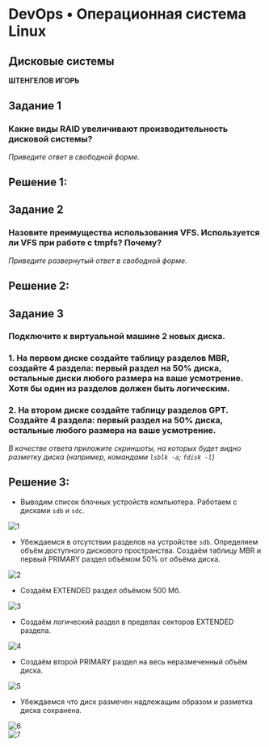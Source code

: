 # DevOps • Операционная система Linux
## Дисковые системы
__ШТЕНГЕЛОВ ИГОРЬ__

## Задание 1
### Какие виды RAID увеличивают производительность дисковой системы? 
_Приведите ответ в свободной форме._ 


## Решение 1:


## Задание 2
### Назовите преимущества использования VFS. Используется ли VFS при работе с tmpfs? Почему? 
_Приведите развернутый ответ в свободной форме._ 

## Решение 2:


## Задание 3
### Подключите к виртуальной машине 2 новых диска.
### 1. На первом диске создайте таблицу разделов MBR, создайте 4 раздела: первый раздел на 50% диска, остальные диски любого размера на ваше усмотрение. Хотя бы один из разделов должен быть логическим.
### 2. На втором диске создайте таблицу разделов GPT. Создайте 4 раздела: первый раздел на 50% диска, остальные любого размера на ваше усмотрение.
_В качестве ответа приложите скриншоты, на которых будет видно разметку диска (например, командами `lsblk -a`; `fdisk -l`)_ 

## Решение 3:
* Выводим список блочных устройств компьютера. Работаем с дисками `sdb` и `sdc`.
  
![1](./images/2_1.png)  

* Убеждаемся в отсутствии разделов на устройстве `sdb`. Определяем объём доступного дискового пространства. Создаём таблицу MBR и первый PRIMARY раздел объёмом 50% от объёма диска.
   
![2](./images/2_2.png)  

* Создаём EXTENDED раздел объёмом 500 Мб.
  
![3](./images/2_3.png)  

* Создаём логический раздел в пределах секторов EXTENDED раздела.
  
![4](./images/2_4.png)  

* Создаём второй PRIMARY раздел на весь неразмеченный объём диска.
  
![5](./images/2_5.png)  

* Убеждаемся что диск размечен надлежащим образом и разметка диска сохранена. 
  
![6](./images/2_6.png)  
![7](./images/2_7.png)  

